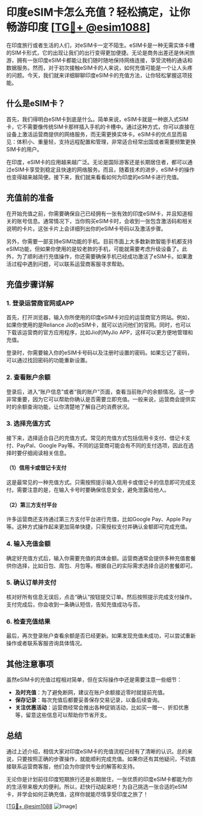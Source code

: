 # 印度eSIM卡怎么充值？轻松搞定，让你畅游印度 [[TG💪+ @esim1088](https://t.me/s/esim1088)]

在印度旅行或者生活的人们，对eSIM卡一定不陌生。eSIM卡是一种无需实体卡槽的SIM卡形式，它的出现让我们的出行变得更加便捷。无论是商务出差还是休闲旅游，拥有一张印度eSIM卡都能让我们随时随地保持网络连接，享受流畅的通话和数据服务。然而，对于初次接触eSIM卡的人来说，如何充值可能是一个让人头疼的问题。今天，我们就来详细聊聊印度eSIM卡的充值方法，让你轻松掌握这项技能。

## 什么是eSIM卡？

首先，我们得明白eSIM卡到底是什么。简单来说，eSIM卡就是一种嵌入式SIM卡，它不需要像传统SIM卡那样插入手机的卡槽中。通过这种方式，你可以直接在设备上激活运营商提供的网络服务，而无需更换实体卡。eSIM卡的优点显而易见：体积小、重量轻，支持远程配置和管理，非常适合经常出国或者需要频繁更换SIM卡的用户。

在印度，eSIM卡的应用越来越广泛。无论是国际游客还是长期居住者，都可以通过eSIM卡享受到稳定且快速的网络服务。而且，随着技术的进步，eSIM卡的操作也变得越来越简便。接下来，我们就来看看如何为印度的eSIM卡进行充值。

## 充值前的准备

在开始充值之前，你需要确保自己已经拥有一张有效的印度eSIM卡，并且知道相关的账号信息。通常情况下，当你购买eSIM卡时，会收到一张包含激活码和相关说明的卡片。这张卡片上会详细列出你的eSIM卡号码以及激活步骤。

另外，你需要一部支持eSIM功能的手机。目前市面上大多数新款智能手机都支持eSIM功能，但如果你使用的是较老款的手机，可能就需要考虑升级设备了。此外，为了顺利进行充值操作，你还需要确保手机已经成功激活了eSIM卡。如果激活过程中遇到问题，可以联系运营商客服寻求帮助。

## 充值步骤详解

### 1. 登录运营商官网或APP

首先，打开浏览器，输入你所使用的印度eSIM卡对应的运营商官方网站。例如，如果你使用的是Reliance Jio的eSIM卡，就可以访问他们的官网。同时，也可以下载该运营商的官方应用程序，比如Jio的MyJio APP，这样可以更方便地管理和充值。

登录时，你需要输入你的eSIM卡号码以及注册时设置的密码。如果忘记了密码，可以通过找回密码的功能重新设置。

### 2. 查看账户余额

登录后，进入“账户信息”或者“我的账户”页面，查看当前账户的余额情况。这一步非常重要，因为它可以帮助你确认是否需要立即充值。一般来说，运营商会提供实时的余额查询功能，让你清楚地了解自己的消费状况。

### 3. 选择充值方式

接下来，选择适合自己的充值方式。常见的充值方式包括信用卡支付、借记卡支付、PayPal、Google Pay等。不同的运营商可能会有不同的支付选项，因此在选择时要仔细阅读相关信息。

#### （1）信用卡或借记卡支付

这是最常见的一种充值方式。只需按照提示输入信用卡或借记卡的信息即可完成支付。需要注意的是，在输入卡号时要确保信息安全，避免泄露给他人。

#### （2）第三方支付平台

许多运营商还支持通过第三方支付平台进行充值，比如Google Pay、Apple Pay等。这种方式操作起来更加简单快捷，只需授权支付并确认金额即可完成充值。

### 4. 输入充值金额

确定好充值方式后，输入你需要充值的具体金额。运营商通常会提供多种充值套餐供你选择，比如日包、周包、月包等。根据自己的实际需求选择合适的套餐即可。

### 5. 确认订单并支付

核对好所有信息无误后，点击“确认”按钮提交订单。然后按照提示完成支付操作。支付完成后，你会收到一条确认短信，告知充值成功与否。

### 6. 检查充值结果

最后，再次登录账户查看余额是否已经更新。如果发现充值未成功，可以尝试重新操作或者联系客服咨询具体情况。

## 其他注意事项

虽然eSIM卡的充值过程相对简单，但在实际操作中还是需要注意一些细节：

- **及时充值**：为了避免断网，建议在账户余额接近零时就提前充值。
- **保存记录**：每次充值后都要妥善保存交易记录，以备后续查询。
- **关注优惠活动**：运营商经常会推出各种促销活动，比如买一赠一、折扣优惠等，留意这些信息可以帮助你节省开支。

## 总结

通过上述介绍，相信大家对印度eSIM卡的充值流程已经有了清晰的认识。总的来说，只要按照正确的步骤操作，就能顺利完成充值。如果你还有其他疑问，不妨直接联系运营商客服，他们会为你提供专业的解答和支持。

无论你是计划前往印度短期旅行还是长期居住，一张优质的印度eSIM卡都能为你的生活带来极大的便利。所以，赶快行动起来吧！为自己挑选一张合适的eSIM卡，并学会如何正确充值，这样你就能尽情享受印度之旅了！

[[TG💪+ @esim1088](https://t.me/s/esim1088) ![Image](https://i.postimg.cc/4NQfJmqS/Snipaste-2025-05-13-00-14-12.png)]
